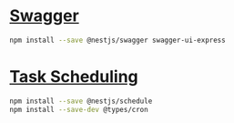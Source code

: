 # [Swagger](https://docs.nestjs.com/openapi/introduction)

```sh
npm install --save @nestjs/swagger swagger-ui-express
```

# [Task Scheduling](https://docs.nestjs.com/techniques/task-scheduling)

```sh
npm install --save @nestjs/schedule
npm install --save-dev @types/cron
```
